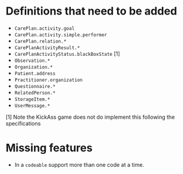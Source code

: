 Definitions that need to be added
=================================

- `CarePlan.activity.goal`
- `CarePlan.activity.simple.performer`
- `CarePlan.relation.*`
- `CarePlanActivityResult.*`
- `CarePlanActivityStatus.blackBoxState` [1]
- `Observation.*`
- `Organization.*`
- `Patient.address`
- `Practitioner.organization`
- `Questionnaire.*`
- `RelatedPerson.*`
- `StorageItem.*`
- `UserMessage.*`

[1] Note the KickAss game does not do implement this following the
specifications

Missing features
================

- In a `codeable` support more than one code at a time.
